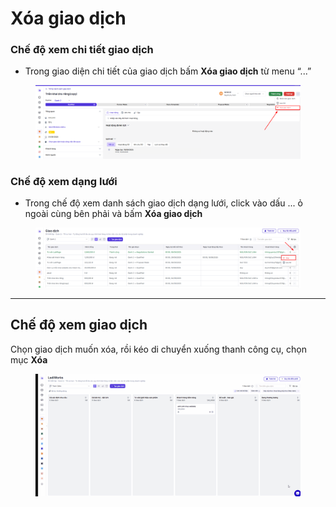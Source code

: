 # Xóa giao dịch

### Chế độ xem chi tiết giao dịch&#x20;

* Trong giao diện chi tiết của giao dịch bấm **Xóa giao dịch** từ menu “...”&#x20;

<figure><img src="../../../.gitbook/assets/image (6).png" alt=""><figcaption></figcaption></figure>

### **Chế độ xem dạng lưới**&#x20;

* Trong chế độ xem danh sách giao dịch  dạng lưới, click vào dấu ... ỏ ngoài cùng bên phải và bấm **Xóa giao dịch**

<figure><img src="../../../.gitbook/assets/image (7).png" alt=""><figcaption></figcaption></figure>

***

## Chế độ xem giao dịch&#x20;

Chọn giao dịch muốn xóa, rồi kéo di chuyển xuống thanh công cụ, chọn mục **Xóa**&#x20;

<figure><img src="../../../.gitbook/assets/xóa giao dịch.gif" alt=""><figcaption></figcaption></figure>

